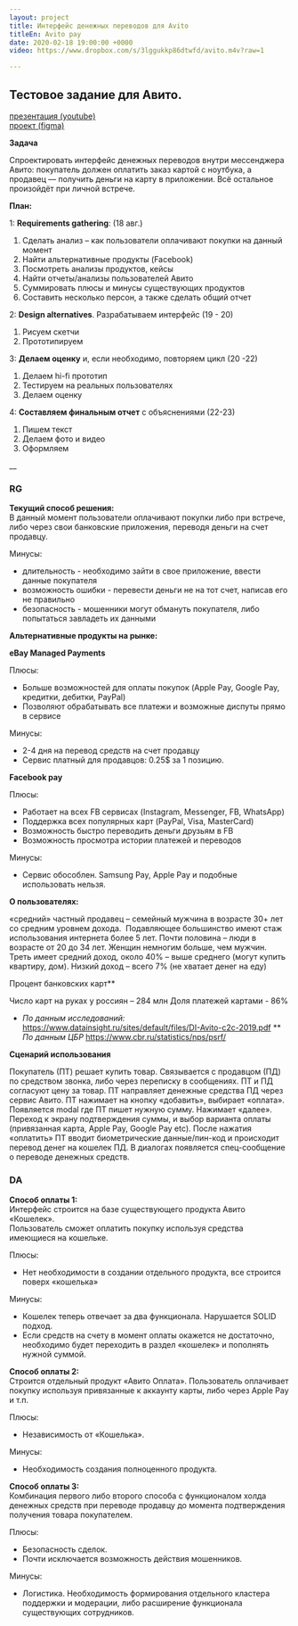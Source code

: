 ```yaml
---
layout: project
title: Интерфейс денежных переводов для Avito
titleEn: Avito pay
date: 2020-02-18 19:00:00 +0000
video: https://www.dropbox.com/s/3lggukkp86dtwfd/avito.m4v?raw=1

---
```


## <span class="mark">Тестовое задание для Авито.</span>

[презентация (youtube)](https://www.youtube.com/watch?v=I03_lIDUIZU&feature=youtu.be)  
[проект (figma)](https://www.figma.com/file/tpYiPgwpbtBpyz6muz3UiI/Avito?node-id=0%3A1)

**Задача**

Спроектировать интерфейс денежных переводов внутри мессенджера Авито: 
покупатель должен оплатить заказ картой с ноутбука, а продавец — получить деньги на карту в приложении. Всё остальное произойдёт при личной встрече.

**План:**

1: **Requirements gathering**: (18 авг.)
1. Сделать анализ – как пользователи оплачивают покупки на данный момент
2. Найти альтернативные продукты (Facebook)
3. Посмотреть анализы продуктов, кейсы 
4. Найти отчеты/анализы пользователей Авито
5. Суммировать плюсы и минусы существующих продуктов
6. Составить несколько персон, а также сделать общий отчет  

2: **Design alternatives**. Разрабатываем интерфейс (19 - 20)
1. Рисуем скетчи
2. Прототипируем

3: **Делаем оценку** и, если необходимо, повторяем цикл (20 -22)  
1. Делаем hi-fi прототип
2. Тестируем на реальных пользователях
3. Делаем оценку

4: **Составляем финальным отчет** с объяснениями (22-23)  
1. Пишем текст
2. Делаем фото и видео
3. Оформляем

__

### RG

**Текущий способ решения:**  
В данный момент пользователи оплачивают покупки либо при встрече, либо через свои банковские приложения, переводя деньги на счет продавцу. 

Минусы:  
* длительность - необходимо зайти в свое приложение, ввести данные покупателя
* возможность ошибки - перевести деньги не на тот счет, написав его не правильно
* безопасность - мошенники могут обмануть покупателя, либо попытаться завладеть их данными


**Альтернативные продукты на рынке:**

**eBay Managed Payments**  

Плюсы:  
* Больше возможностей для оплаты покупок (Apple Pay, Google Pay, кредитки, дебитки, PayPal)
* Позволяют обрабатывать все платежи и возможные диспуты прямо в сервисе

Минусы:
* 2-4 дня на перевод средств на счет продавцу
* Сервис платный для продавцов: 0.25$ за 1 позицию.

**Facebook pay**

Плюсы:
* Работает на всех FB сервисах (Instagram, Messenger, FB, WhatsApp)
* Поддержка всех популярных карт (PayPal, Visa, MasterCard)
* Возможность быстро переводить деньги друзьям в FB
* Возможность просмотра истории платежей и переводов

Минусы:
* Сервис обособлен. Samsung Pay, Apple Pay и подобные использовать нельзя.


**О пользователях:**

«средний» частный продавец – семейный мужчина в возрасте 30+ лет со средним уровнем дохода. 
Подавляющее большинство имеют стаж использования интернета более 5 лет.
Почти половина – люди в возрасте от 20 до 34 лет.
Женщин немногим больше, чем мужчин.
Треть имеет средний доход, около 40% – выше среднего (могут купить квартиру, дом). Низкий доход – всего 7% (не хватает денег на еду)

Процент банковских карт\**

Число карт на руках у россиян  – 284 млн
Доля платежей картами - 86%

* _По данным исследований:_
https://www.datainsight.ru/sites/default/files/DI-Avito-c2c-2019.pdf
** _По данным ЦБР_
https://www.cbr.ru/statistics/nps/psrf/

**Сценарий использования**

Покупатель (ПТ) решает купить товар. Связывается с продавцом (ПД) по средством звонка, либо через переписку в сообщениях. ПТ и ПД согласуют цену за товар. ПТ направляет денежные средства ПД через сервис Авито. ПТ нажимает на кнопку «добавить», выбирает «оплата». Появляется modal где ПТ пишет нужную сумму. Нажимает «далее». Переход к экрану подтверждения суммы, и выбор варианта оплаты (привязанная карта, Apple Pay, Google Pay etc). После нажатия «оплатить» ПТ вводит биометрические данные/пин-код и происходит перевод денег на кошелек ПД. В диалогах появляется спец-сообщение о переводе денежных средств.  


### DA

**Способ оплаты 1:**  
Интерфейс строится на базе существующего продукта Авито «Кошелек».  
Пользователь сможет оплатить покупку используя средства имеющиеся на кошельке. 

Плюсы:
* Нет необходимости в создании отдельного продукта, все строится поверх «кошелька»

Минусы:
* Кошелек теперь отвечает за два функционала. Нарушается SOLID подход.
* Если средств на счету в момент оплаты окажется не достаточно, необходимо будет переходить в раздел «кошелек» и пополнять нужной суммой.

**Способ оплаты 2:**  
Строится отдельный продукт «Авито Оплата». Пользователь оплачивает покупку используя привязанные к аккаунту карты, либо через Apple Pay и т.п.

Плюсы:
* Независимость от «Кошелька».  

Минусы:
* Необходимость создания полноценного продукта. 

**Способ оплаты 3:**  
Комбинация первого либо второго способа с функционалом холда денежных средств при переводе продавцу до момента подтверждения получения товара покупателем. 

Плюсы:
* Безопасность сделок. 
* Почти исключается возможность действия мошенников.

Минусы:
* Логистика. Необходимость формирования отдельного кластера поддержки и модерации, либо расширение функционала существующих сотрудников.

